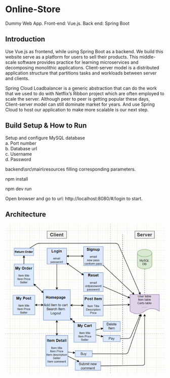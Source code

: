 # Online-Store
Dummy Web App. Front-end: Vue.js. Back end: Spring Boot

## Introduction
Use Vue.js as frontend, while using Spring Boot as a backend. We build this website serve as a platform for users to sell their products. This middle-scale software provides practice for learning microservices and decomposing monolithic applications. Client-server model is a distributed application structure that partitions tasks and workloads between server and clients. 

Spring Cloud Loadbalancer is a generic abstraction that can do the work that we used to do with Netflix’s Ribbon project which are often employed to scale the server. Although peer to peer is getting popular these days, Client-server model can still dominate market for years. And use Spring Cloud to host our application to make more scalable is our next step.

## Build Setup & How to Run
Setup and configure MySQL database  
a.	Port number  
b.	Database url  
c.	Username  
d.	Password  

backend\src\main\resources filling corresponding parameters.

npm install

npm dev run

Open browser and go to url: http://localhost:8080/#/login to start.

## Architecture
![GitHub Logo](/flowchart.png)


